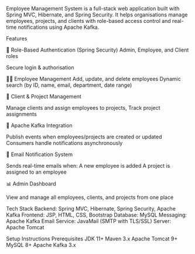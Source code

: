 Employee Management System is a full-stack web application built with Spring MVC, Hibernate, and Spring Security.
It helps organisations manage employees, projects, and clients with role-based access control and real-time notifications using Apache Kafka.

Features

🔑 Role-Based Authentication (Spring Security)
Admin, Employee, and Client roles

Secure login & authorisation

👨‍💼 Employee Management
Add, update, and delete employees
Dynamic search (by ID, name, email, department, date range)

🏢 Client & Project Management

Manage clients and assign employees to projects,
Track project assignments

📡 Apache Kafka Integration

Publish events when employees/projects are created or updated
Consumers handle notifications asynchronously

📧 Email Notification System

Sends real-time emails when:
A new employee is added
A project is assigned to an employee

📊 Admin Dashboard

View and manage all employees, clients, and projects from one place

Tech Stack
Backend: Spring MVC, Hibernate, Spring Security, Apache Kafka
Frontend: JSP, HTML, CSS, Bootstrap
Database: MySQL
Messaging: Apache Kafka
Email Service: JavaMail (SMTP with TLS/SSL)
Server: Apache Tomcat

Setup Instructions
Prerequisites
JDK 11+
Maven 3.x
Apache Tomcat 9+
MySQL 8+
Apache Kafka 3.x
